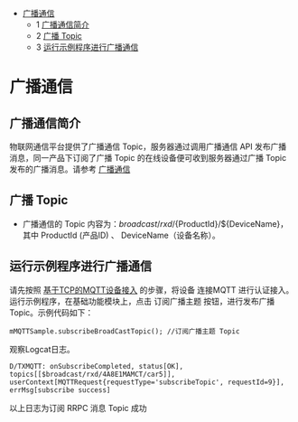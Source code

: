 * [广播通信](#广播通信)
  * 1 [广播通信简介](#广播通信简介)
  * 2 [广播 Topic](#广播-Topic)
  * 3 [运行示例程序进行广播通信](#运行示例程序进行广播通信)

# 广播通信
## 广播通信简介
物联网通信平台提供了广播通信 Topic，服务器通过调用广播通信 API 发布广播消息，同一产品下订阅了广播 Topic 的在线设备便可收到服务器通过广播 Topic 发布的广播消息。请参考 [广播通信](https://cloud.tencent.com/document/product/634/47333)

## 广播 Topic
* 广播通信的 Topic 内容为：$broadcast/rxd/${ProductId}/${DeviceName}，其中 ProductId (产品ID) 、 DeviceName（设备名称）。

## 运行示例程序进行广播通信

请先按照 [基于TCP的MQTT设备接入]() 的步骤，将设备 连接MQTT 进行认证接入。
运行示例程序，在基础功能模块上，点击 订阅广播主题 按钮，进行发布广播 Topic。示例代码如下：
```
mMQTTSample.subscribeBroadCastTopic(); //订阅广播主题 Topic
```

观察Logcat日志。
```
D/TXMQTT: onSubscribeCompleted, status[OK], topics[[$broadcast/rxd/4A8E1MAMCT/car5]], userContext[MQTTRequest{requestType='subscribeTopic', requestId=9}], errMsg[subscribe success]
```
以上日志为订阅 RRPC 消息 Topic 成功

